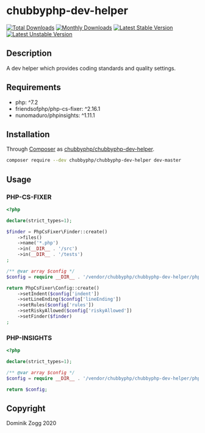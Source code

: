# chubbyphp-dev-helper

[![Total Downloads](https://poser.pugx.org/chubbyphp/chubbyphp-dev-helper/downloads.png)](https://packagist.org/packages/chubbyphp/chubbyphp-dev-helper)
[![Monthly Downloads](https://poser.pugx.org/chubbyphp/chubbyphp-dev-helper/d/monthly)](https://packagist.org/packages/chubbyphp/chubbyphp-dev-helper)
[![Latest Stable Version](https://poser.pugx.org/chubbyphp/chubbyphp-dev-helper/v/stable.png)](https://packagist.org/packages/chubbyphp/chubbyphp-dev-helper)
[![Latest Unstable Version](https://poser.pugx.org/chubbyphp/chubbyphp-dev-helper/v/unstable)](https://packagist.org/packages/chubbyphp/chubbyphp-dev-helper)

## Description

A dev helper which provides coding standards and quality settings.

## Requirements

 * php: ^7.2
 * friendsofphp/php-cs-fixer: ^2.16.1
 * nunomaduro/phpinsights: ^1.11.1

## Installation

Through [Composer](http://getcomposer.org) as [chubbyphp/chubbyphp-dev-helper][1].

```sh
composer require --dev chubbyphp/chubbyphp-dev-helper dev-master
```

## Usage

### PHP-CS-FIXER

```php
<?php

declare(strict_types=1);

$finder = PhpCsFixer\Finder::create()
    ->files()
    ->name('*.php')
    ->in(__DIR__ . '/src')
    ->in(__DIR__ . '/tests')
;

/** @var array $config */
$config = require __DIR__ . '/vendor/chubbyphp/chubbyphp-dev-helper/phpcs.php';

return PhpCsFixer\Config::create()
    ->setIndent($config['indent'])
    ->setLineEnding($config['lineEnding'])
    ->setRules($config['rules'])
    ->setRiskyAllowed($config['riskyAllowed'])
    ->setFinder($finder)
;
```

### PHP-INSIGHTS

```php
<?php

declare(strict_types=1);

/** @var array $config */
$config = require __DIR__ . '/vendor/chubbyphp/chubbyphp-dev-helper/phpinsights.php';

return $config;
```

## Copyright

Dominik Zogg 2020

[1]: https://packagist.org/packages/chubbyphp/chubbyphp-dev-helper
